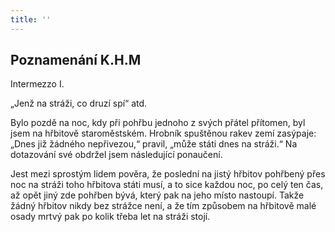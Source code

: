 ```yaml
---
title: ''
---
```


## Poznamenání K.H.M

Intermezzo I.

„Jenž na stráži, co druzí spí“ atd.

Bylo pozdě na noc, kdy při pohřbu jednoho z svých přátel přítomen, byl jsem na hřbitově staroměstském. Hrobník spuštěnou rakev zemí zasýpaje: „Dnes již žádného nepřivezou,“ pravil, „může státi dnes na stráži.“ Na dotazování své obdržel jsem následující ponaučení.

Jest mezi sprostým lidem pověra, že poslední na jistý hřbitov pohřbený přes noc na stráži toho hřbitova státi musí, a to sice každou noc, po celý ten čas, až opět jiný zde pohřben bývá, který pak na jeho místo nastoupí. Takže žádný hřbitov nikdy bez strážce není, a že tím způsobem na hřbitově malé osady mrtvý pak po kolik třeba let na stráži stojí.
